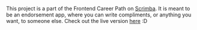 This project is a part of the Frontend Career Path on [Scrimba](https://scrimba.com/). It is meant to be an endorsement app, where you can write compliments, or anything you want, to someone else. Check out the live version [here](https://we-are-the-champions-endorsementapp.netlify.app/) :D
